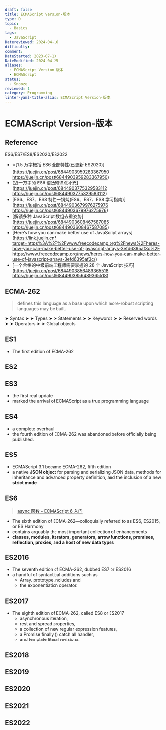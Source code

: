 ```yaml
---
draft: false
title: ECMAScript Version-版本
type: D
topic:
  - Basics
tags:
  - JavaScript
Datereviewed: 2024-04-16
difficulty: 
comment: 
DateStarted: 2023-07-13
DateModified: 2024-04-25
aliases:
  - ECMAScript Version-版本
  - ECMAScript
status:
  - Snooze
reviewed: 1
category: Programming
linter-yaml-title-alias: ECMAScript Version-版本
---
```


# ECMAScript Version-版本

## Reference

ES6/ES7/ES8/ES2020/ES2022

- ⭐[1.5 万字概括 ES6 全部特性(已更新 ES2020)](https://juejin.cn/post/6844903959283367950 https://juejin.cn/post/6844903959283367950)
- [近一万字的 ES6 语法知识点补充](https://juejin.cn/post/6844903775329583112 https://juejin.cn/post/6844903775329583112)
- [ES6、ES7、ES8 特性一锅炖(ES6、ES7、ES8 学习指南)](https://juejin.cn/post/6844903679976275976 https://juejin.cn/post/6844903679976275976)
- [解锁多种 JavaScript 数组去重姿势](https://juejin.cn/post/6844903608467587085 https://juejin.cn/post/6844903608467587085)
- [Here’s how you can make better use of JavaScript arrays](https://link.juejin.cn?target=https%3A%2F%2Fwww.freecodecamp.org%2Fnews%2Fheres-how-you-can-make-better-use-of-javascript-arrays-3efd6395af3c%2F https://www.freecodecamp.org/news/heres-how-you-can-make-better-use-of-javascript-arrays-3efd6395af3c/)
- [一个合格的中级前端工程师需要掌握的 28 个 JavaScript 技巧](https://juejin.cn/post/6844903856489365518 https://juejin.cn/post/6844903856489365518)

## ECMA-262

> defines this language as a base upon which more-robust scripting languages may be built.

➤ Syntax ➤ ➤ Types ➤ ➤ Statements ➤ ➤ Keywords ➤ ➤ Reserved words ➤ ➤ Operators ➤ ➤ Global objects

## ES1

- The first edition of ECMA-262

## ES2

## ES3

- the first real update
- marked the arrival of ECMAScript as a true programming language

## ES4

- a complete overhaul
- the fourth edition of ECMA-262 was abandoned before officially being published.

## ES5

- ECMAScript 3.1 became ECMA-262, fifth edition
- a native **JSON object** for parsing and serializing JSON data, methods for inheritance and advanced property definition, and the inclusion of a new **strict mode**

## ES6

> [async 函数 - ECMAScript 6 入门](https://es6.ruanyifeng.com/#docs/async)

- The sixth edition of ECMA-262—colloquially referred to as ES6, ES2015, or ES Harmony
- contains arguably the most important collection of enhancements
- **classes, modules, iterators, generators, arrow functions, promises, reflection, proxies, and a host of new data types**

## ES2016
- The seventh edition of ECMA-262, dubbed ES7 or ES2016
- a handful of syntactical additions such as 
	- Array. prototype.includes and 
	- the exponentiation operator.

## ES2017
- The eighth edition of ECMA-262, called ES8 or ES2017
	- asynchronous iteration, 
	- rest and spread properties, 
	- a collection of new regular expression features, 
	- a Promise finally () catch all handler, 
	- and template literal revisions.
## ES2018
## ES2019
## ES2020
## ES2021
## ES2022






